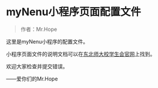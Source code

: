 # myNenu小程序页面配置文件

> 作者：Mr.Hope

这里是myNenu小程序的配置文件。

小程序页面文件的说明文档可以在[东北师大校学生会官网](https://nenuyouth.com/doc/miniProgram/tagList)上找到。

欢迎大家检查并提交错误。

——爱你们的Mr.Hope